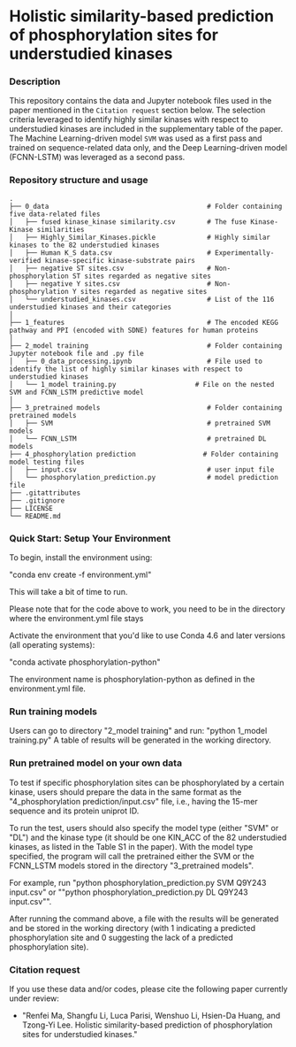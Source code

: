 # Holistic similarity-based prediction of phosphorylation sites for understudied kinases

### Description

This repository contains the data and Jupyter notebook files used in the paper mentioned in the `Citation request` 
section below. 
The selection criteria leveraged to identify highly similar kinases with respect to understudied kinases 
are included in the supplementary table of the paper.
The Machine Learning-driven model `SVM` was used as a first pass and trained on sequence-related data only, and 
the Deep Learning-driven model (FCNN-LSTM) was leveraged as a second pass.

### Repository structure and usage

```
.
├── 0_data                                        # Folder containing five data-related files
│   ├── fused kinase_kinase similarity.csv        # The fuse Kinase-Kinase similarities
│   ├── Highly_Similar_Kinases.pickle             # Highly similar kinases to the 82 understudied kinases
│   ├── Human K_S data.csv                        # Experimentally-verified kinase-specific kinase-substrate pairs
│   ├── negative ST sites.csv                     # Non-phosphorylation ST sites regarded as negative sites
│   ├── negative Y sites.csv                      # Non-phosphorylation Y sites regarded as negative sites
│   └── understudied_kinases.csv                  # List of the 116 understudied kinases and their categories
│
├── 1_features                                    # The encoded KEGG pathway and PPI (encoded with SDNE) features for human proteins
│
├── 2_model training                              # Folder containing Jupyter notebook file and .py file
│   ├── 0_data_processing.ipynb                   # File used to identify the list of highly similar kinases with respect to understudied kinases
│   └── 1_model training.py                    # File on the nested SVM and FCNN_LSTM predictive model
│
├── 3_pretrained models                           # Folder containing pretrained models
│   ├── SVM                                       # pretrained SVM models
│   └── FCNN_LSTM                                 # pretrained DL models
├── 4_phosphorylation prediction                 # Folder containing model testing files
│   ├── input.csv                                 # user input file
│   └── phosphorylation_prediction.py             # model prediction file
├── .gitattributes
├── .gitignore
├── LICENSE
└── README.md
```

### Quick Start: Setup Your Environment
To begin, install the environment using:

"conda env create -f environment.yml"

This will take a bit of time to run.

Please note that for the code above to work, you need to be in the directory where the environment.yml file stays

Activate the environment that you'd like to use
Conda 4.6 and later versions (all operating systems):

"conda activate phosphorylation-python"

The environment name is phosphorylation-python as defined in the environment.yml file.


### Run training models
Users can go to directory "2_model training" and run: "python 1_model training.py" A table of results will be generated in the working directory.

### Run pretrained model on your own data
To test if specific phosphorylation sites can be phosphorylated by a certain kinase, users should prepare the data in the same format as the "4_phosphorylation prediction/input.csv" file, i.e., having the 15-mer sequence and its protein uniprot ID.

To run the test, users should also specify the model type (either "SVM" or "DL") and the kinase type (it should be one KIN_ACC of the 82 understudied kinases, as listed in the Table S1 in the paper). With the model type specified, the program will call the pretrained either the SVM or the FCNN_LSTM models stored in the directory "3_pretrained models".

For example, run "python phosphorylation_prediction.py SVM Q9Y243 input.csv" or ""python phosphorylation_prediction.py DL Q9Y243 input.csv"".

After running the command above, a file with the results will be generated and be stored in the working directory (with 1 indicating a predicted phosphorylation site and 0 suggesting the lack of a predicted phosphorylation site).


### Citation request

If you use these data and/or codes, please cite the following paper currently under review:

- "Renfei Ma, Shangfu Li, Luca Parisi, Wenshuo Li, Hsien-Da Huang, and Tzong-Yi Lee. Holistic similarity-based prediction of phosphorylation
sites for understudied kinases." 
